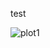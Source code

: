 test

![plot1](https://cloud.githubusercontent.com/assets/7470511/3591980/2e8ced9a-0c6b-11e4-9c9e-d5e058a54e53.png)
